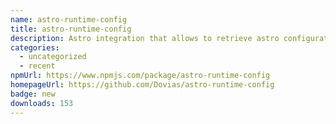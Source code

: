 ```yaml
---
name: astro-runtime-config
title: astro-runtime-config
description: Astro integration that allows to retrieve astro configuration object at runtime
categories:
  - uncategorized
  - recent
npmUrl: https://www.npmjs.com/package/astro-runtime-config
homepageUrl: https://github.com/Dovias/astro-runtime-config
badge: new
downloads: 153
---
```

